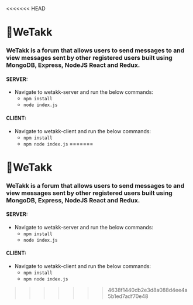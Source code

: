 <<<<<<< HEAD
# 🦊WeTakk

### WeTakk is a forum that allows users to send messages to and view messages sent by other registered users built using MongoDB, Express, NodeJS React and Redux.

#### SERVER:
* Navigate to wetakk-server and run the below commands:
  * `npm install`
  * `node index.js`

#### CLIENT:
* Navigate to wetakk-client and run the below commands:
  * `npm install`
  * `npm node index.js`
=======
# 🦊WeTakk

### WeTakk is a forum that allows users to send messages to and view messages sent by other registered users built using MongoDB, Express, NodeJS React and Redux.

#### SERVER:
* Navigate to wetakk-server and run the below commands:
  * `npm install`
  * `node index.js`

#### CLIENT:
* Navigate to wetakk-client and run the below commands:
  * `npm install`
  * `npm node index.js`
>>>>>>> 4638f1440db2e3d8a088d4ee4a5b1ed7adf70e48
